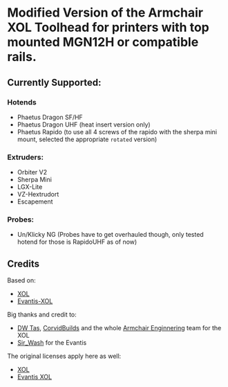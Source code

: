 # Modified Version of the Armchair XOL Toolhead for printers with top mounted MGN12H or compatible rails.

## Currently Supported:

### Hotends
- Phaetus Dragon SF/HF
- Phaetus Dragon UHF (heat insert version only)
- Phaetus Rapido (to use all 4 screws of the rapido with the sherpa mini mount, selected the appropriate `rotated` version)

### Extruders:
- Orbiter V2
- Sherpa Mini
- LGX-Lite
- VZ-Hextrudort
- Escapement

### Probes:
- Un/Klicky NG
(Probes have to get overhauled though, only tested hotend for those is RapidoUHF as of now)


## Credits

Based on:
- [XOL](https://github.com/Armchair-Heavy-Industries/Xol-Toolhead)
- [Evantis-XOL](https://www.printables.com/de/model/600324-evantis-xol-toolhead)
  
Big thanks and credit to:
- [DW Tas](https://github.com/DW-Tas), [CorvidBuilds](https://github.com/CorvidBuilds) and the whole [Armchair Enginnering](https://github.com/Armchair-Heavy-Industries) team for the XOL
- [Sir_Wash](https://www.printables.com/de/model/600324-evantis-xol-toolhead) for the Evantis

The original licenses apply here as well:
- [XOL](https://github.com/Armchair-Heavy-Industries/Xol-Toolhead/blob/main/LICENSE)
- [Evantis XOL](https://www.printables.com/de/model/600324-evantis-xol-toolhead)
